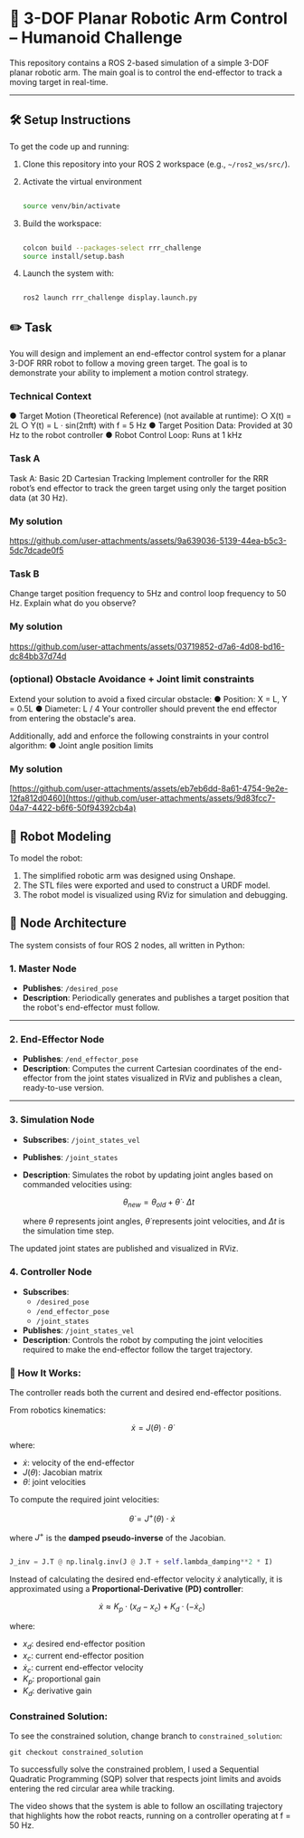 # 🦾 3-DOF Planar Robotic Arm Control – Humanoid Challenge

This repository contains a ROS 2-based simulation of a simple 3-DOF planar robotic arm. The main goal is to control the end-effector to track a moving target in real-time.

---

## 🛠️ Setup Instructions

To get the code up and running:

1. Clone this repository into your ROS 2 workspace (e.g., `~/ros2_ws/src/`).
2. Activate the virtual environment
   
   ```bash
   
   source venv/bin/activate
   
   ```
   
4. Build the workspace:

   ```bash
   
   colcon build --packages-select rrr_challenge
   source install/setup.bash
   
   ```
   
5. Launch the system with:

   ```bash

   ros2 launch rrr_challenge display.launch.py

   ```

## ✏️ Task
You will design and implement an end-effector control system for a planar 3-DOF RRR robot to
follow a moving green target. The goal is to demonstrate your ability to implement a motion
control strategy.

### Technical Context
● Target Motion (Theoretical Reference) (not available at runtime):
  ○ X(t) = 2L
  ○ Y(t) = L · sin(2πft) with f = 5 Hz
● Target Position Data: Provided at 30 Hz to the robot controller
● Robot Control Loop: Runs at 1 kHz

### Task A
Task A: Basic 2D Cartesian Tracking
Implement controller for the RRR robot’s end effector to track the green target using only the
target position data (at 30 Hz).

### My solution
https://github.com/user-attachments/assets/9a639036-5139-44ea-b5c3-5dc7dcade0f5
### Task B
Change target position frequency to 5Hz and control loop frequency to 50 Hz.
Explain what do you observe?

### My solution
https://github.com/user-attachments/assets/03719852-d7a6-4d08-bd16-dc84bb37d74d
### (optional) Obstacle Avoidance + Joint limit constraints
Extend your solution to avoid a fixed circular obstacle:
● Position: X = L, Y = 0.5L
● Diameter: L / 4
Your controller should prevent the end effector from entering the obstacle's area.

Additionally, add and enforce the following constraints in your control algorithm:
● Joint angle position limits

### My solution
[https://github.com/user-attachments/assets/eb7eb6dd-8a61-4754-9e2e-12fa812d0460](https://github.com/user-attachments/assets/9d83fcc7-04a7-4422-b6f6-50f94392cb4a)
## 🤖 Robot Modeling
To model the robot:

1. The simplified robotic arm was designed using Onshape.
2. The STL files were exported and used to construct a URDF model.
3. The robot model is visualized using RViz for simulation and debugging.

## 🧠 Node Architecture
The system consists of four ROS 2 nodes, all written in Python:

### 1. **Master Node**
- **Publishes**: `/desired_pose`
- **Description**: Periodically generates and publishes a target position that the robot's end-effector must follow.

---

### 2. **End-Effector Node**
- **Publishes**: `/end_effector_pose`
- **Description**: Computes the current Cartesian coordinates of the end-effector from the joint states visualized in RViz and publishes a clean, ready-to-use version.

---

### 3. **Simulation Node**
- **Subscribes**: `/joint_states_vel`
- **Publishes**: `/joint_states`
- **Description**: Simulates the robot by updating joint angles based on commanded velocities using:


    $$\theta_{new} = \theta_{old} +  \dot{\theta} \cdot Δt$$

    where $\theta$ represents joint angles, $\dot{\theta}$ represents joint velocities, and $Δt$ is the simulation time step.

The updated joint states are published and visualized in RViz.
### 4. **Controller Node**
- **Subscribes**:
  - `/desired_pose`
  - `/end_effector_pose`
  - `/joint_states`
- **Publishes**:  `/joint_states_vel`
- **Description**: Controls the robot by computing the joint velocities required to make the end-effector follow the target trajectory.

### 🧩 How It Works:

The controller reads both the current and desired end-effector positions.

From robotics kinematics:

$$\dot{x} = J(\theta) \cdot \dot{\theta}$$

where:

- $\dot{x}$: velocity of the end-effector  
- $J(\theta)$: Jacobian matrix  
- $\dot{\theta}$: joint velocities  

To compute the required joint velocities:

$$\dot{\theta} = J^+(\theta) \cdot \dot{x}$$

where $J^+$ is the **damped pseudo-inverse** of the Jacobian.

   ```python

   J_inv = J.T @ np.linalg.inv(J @ J.T + self.lambda_damping**2 * I)

   ```


Instead of calculating the desired end-effector velocity $\dot{x}$ analytically, it is approximated using a **Proportional-Derivative (PD) controller**:

$$
\dot{x} \approx K_p \cdot (x_d - x_c) + K_d \cdot (-\dot{x}_c)
$$

where:
- $x_d$: desired end-effector position  
- $x_c$: current end-effector position  
- $\dot{x}_c$: current end-effector velocity  
- $K_p$: proportional gain  
- $K_d$: derivative gain

### Constrained Solution:

To see the constrained solution, change branch to `constrained_solution`:

   ```
   git checkout constrained_solution
   ```

To successfully solve the constrained problem, I used a Sequential Quadratic Programming (SQP) solver that respects joint limits and avoids entering the red circular area while tracking.

The video shows that the system is able to follow an oscillating trajectory that highlights how the robot reacts, running on a controller operating at f = 50 Hz.
